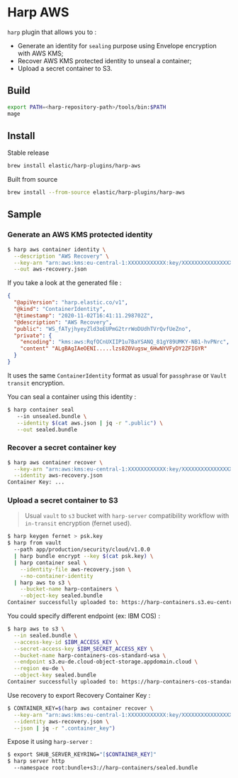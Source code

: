 # Harp AWS

`harp` plugin that allows you to :

* Generate an identity for `sealing` purpose using Envelope encryption with AWS
  KMS;
* Recover AWS KMS protected identity to unseal a container;
* Upload a secret container to S3.

## Build

```sh
export PATH=<harp-repository-path>/tools/bin:$PATH
mage
```

## Install

Stable release

```sh
brew install elastic/harp-plugins/harp-aws
```

Built from source

```sh
brew install --from-source elastic/harp-plugins/harp-aws
```

## Sample

### Generate an AWS KMS protected identity

```sh
$ harp aws container identity \
  --description "AWS Recovery" \
  --key-arn "arn:aws:kms:eu-central-1:XXXXXXXXXXXX:key/XXXXXXXXXXXXXXXXXXXXXXX" \
  --out aws-recovery.json
```

If you take a look at the generated file :

```json
{
  "@apiVersion": "harp.elastic.co/v1",
  "@kind": "ContainerIdentity",
  "@timestamp": "2020-11-02T16:41:11.298702Z",
  "@description": "AWS Recovery",
  "public": "WS_fATyjhyeyZld3oEUPmG2trrWoDUdhTVrQvfUeZno",
  "private": {
    "encoding": "kms:aws:RqfOCnUXIIP1u7BaYSANQ_81gY89UMKY-NB1-hvPNrc",
    "content" "ALgBAgIAeOENI.....lzs8Z0Vugsw_6HwNYVFyDY2ZFIGYR"
  }
}
```

It uses the same `ContainerIdentity` format as usual for `passphrase` or
`Vault transit` encryption.

You can seal a container using this identity :

```sh
$ harp container seal
   --in unsealed.bundle \
   --identity $(cat aws.json | jq -r ".public") \
   --out sealed.bundle
```

### Recover a secret container key

```sh
$ harp aws container recover \
  --key-arn "arn:aws:kms:eu-central-1:XXXXXXXXXXXX:key/XXXXXXXXXXXXXXXXXXXXXXX" \
  --identity aws-recovery.json
Container Key: ...
```

### Upload a secret container to S3

> Usual `vault` to `s3` bucket with `harp-server` compatibility workflow with
> `in-transit` encryption (fernet used).

```sh
$ harp keygen fernet > psk.key
$ harp from vault
  --path app/production/security/cloud/v1.0.0
  | harp bundle encrypt --key $(cat psk.key) \
  | harp container seal \
    --identity-file aws-recovery.json \
    --no-container-identity
  | harp aws to s3 \
    --bucket-name harp-containers \
    --object-key sealed.bundle
Container successfully uploaded to: https://harp-containers.s3.eu-central-1.amazonaws.com/sealed.bundle
```

You could specify different endpoint (ex: IBM COS) :

```sh
$ harp aws to s3 \
  --in sealed.bundle \
  --access-key-id $IBM_ACCESS_KEY \
  --secret-access-key $IBM_SECRET_ACCESS_KEY \
  --bucket-name harp-containers-cos-standard-wsa \
  --endpoint s3.eu-de.cloud-object-storage.appdomain.cloud \
  --region eu-de \
  --object-key sealed.bundle
Container successfully uploaded to: https://harp-containers-cos-standard-wsa.s3.eu-de.cloud-object-storage.appdomain.cloud/sealed.bundle
```

Use recovery to export Recovery Container Key :

```sh
$ CONTAINER_KEY=$(harp aws container recover \
  --key-arn "arn:aws:kms:eu-central-1:XXXXXXXXXXXX:key/XXXXXXXXXXXXXXXXXXXXXXX" \
  --identity aws-recovery.json \
  --json | jq -r ".container_key")
```

Expose it using `harp-server` :

```sh
$ export SHUB_SERVER_KEYRING="[$CONTAINER_KEY]"
$ harp server http
  --namespace root:bundle+s3://harp-containers/sealed.bundle
```
